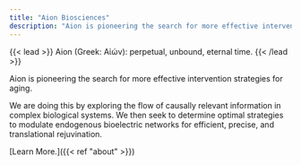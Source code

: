 ```yaml
---
title: "Aion Biosciences"
description: "Aion is pioneering the search for more effective intervention strategies for aging."
---
```




{{< lead >}}
Aion (Greek: Αἰών): perpetual, unbound, eternal time. 
{{< /lead >}}

Aion is pioneering the search for more effective intervention strategies for aging. 

We are doing this by exploring the flow of causally relevant information in complex biological systems. We then seek to determine optimal strategies to modulate endogenous bioelectric networks for efficient, precise, and translational rejuvination.

[Learn More.]({{< ref "about" >}})


